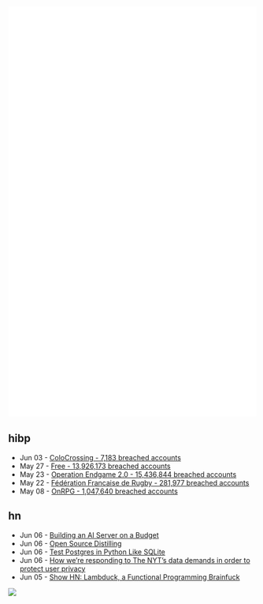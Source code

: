![Metrics](https://raw.githubusercontent.com/phixion/phixion/master/metrics.svg)

## hibp

<!--
for https://github.com/phixion/phixion/blob/main/.github/workflows/feeds.yml
-->
<!--START_SECTION:haveibeenpwnd-->
- Jun 03 - [ColoCrossing - 7,183 breached accounts](https://haveibeenpwned.com/Breach/ColoCrossing)
- May 27 - [Free - 13,926,173 breached accounts](https://haveibeenpwned.com/Breach/FreeMobile)
- May 23 - [Operation Endgame 2.0 - 15,436,844 breached accounts](https://haveibeenpwned.com/Breach/OperationEndgame2)
- May 22 - [Fédération Francaise de Rugby - 281,977 breached accounts](https://haveibeenpwned.com/Breach/FFR)
- May 08 - [OnRPG - 1,047,640 breached accounts](https://haveibeenpwned.com/Breach/OnRPG)
<!--END_SECTION:haveibeenpwnd-->

## hn

<!--
for https://github.com/phixion/phixion/blob/main/.github/workflows/feeds.yml
-->
<!--START_SECTION:hn-->
- Jun 06 - [Building an AI Server on a Budget](https://www.informationga.in/blog/building-an-ai-server-on-a-budget)
- Jun 06 - [Open Source Distilling](https://opensourcedistilling.com/)
- Jun 06 - [Test Postgres in Python Like SQLite](https://github.com/wey-gu/py-pglite)
- Jun 06 - [How we’re responding to The NYT’s data demands in order to protect user privacy](https://openai.com/index/response-to-nyt-data-demands/)
- Jun 05 - [Show HN: Lambduck, a Functional Programming Brainfuck](https://imjakingit.github.io/lambduck/)
<!--END_SECTION:hn-->

<!--
for https://yhype.me
-->
![](https://hit.yhype.me/github/profile?user_id=13013670)
